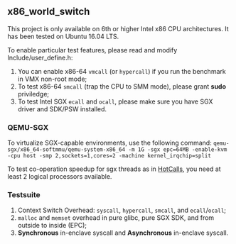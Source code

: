 ## x86_world_switch

This project is only available on 6th or higher Intel x86 CPU architectures.
It has been tested on Ubuntu 16.04 LTS.

To enable particular test features, please read and modify Include/user_define.h:
1. You can enable x86-64 `vmcall` (or `hypercall`) if you run the benchmark in VMX non-root mode;
2. To test x86-64 `smcall` (trap the CPU to SMM mode), please grant **sudo** priviledge;
3. To test Intel SGX `ecall` and `ocall`, please make sure you have SGX driver and SDK/PSW installed.


### QEMU-SGX

To virtualize SGX-capable environments, use the following command:
`
qemu-sgx/x86_64-softmmu/qemu-system-x86_64 -m 1G -sgx epc=64MB -enable-kvm -cpu host -smp 2,sockets=1,cores=2 -machine kernel_irqchip=split
`

To test co-operation speedup for sgx threads as in [HotCalls](http://doi.acm.org/10.1145/3079856.3080208), you need at least 2 logical processors available.

### Testsuite

1. Context Switch Overhead: `syscall`, `hypercall`, `smcall`, and `ecall`/`ocall`;
2. `malloc` and `memset` overhead in pure glibc, pure SGX SDK, and from outside to inside (EPC);
3. **Synchronous** in-enclave syscall and **Asynchronous** in-enclave syscall.

